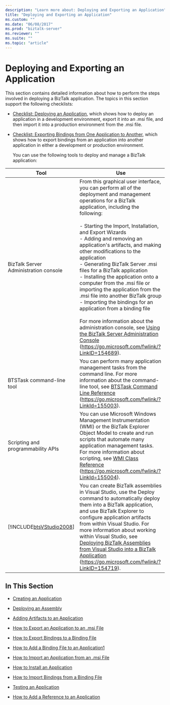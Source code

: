 ```yaml
---
description: "Learn more about: Deploying and Exporting an Application"
title: "Deploying and Exporting an Application"
ms.custom: ""
ms.date: "06/08/2017"
ms.prod: "biztalk-server"
ms.reviewer: ""
ms.suite: ""
ms.topic: "article"
---
```

# Deploying and Exporting an Application
This section contains detailed information about how to perform the steps involved in deploying a BizTalk application. The topics in this section support the following checklists:

- [Checklist: Deploying an Application](../technical-guides/checklist-deploying-an-application.md), which shows how to deploy an application in a development environment, export it into an .msi file, and then import it into a production environment from the .msi file.

- [Checklist: Exporting Bindings from One Application to Another](../technical-guides/checklist-exporting-bindings-from-one-application-to-another.md), which shows how to export bindings from an application into another application in either a development or production environment.

  You can use the following tools to deploy and manage a BizTalk application:

|                             Tool                             |                                                                                                                                                                                                                                                                                                                                                                                                                                 Use                                                                                                                                                                                                                                                                                                                                                                                                                                  |
|--------------------------------------------------------------|----------------------------------------------------------------------------------------------------------------------------------------------------------------------------------------------------------------------------------------------------------------------------------------------------------------------------------------------------------------------------------------------------------------------------------------------------------------------------------------------------------------------------------------------------------------------------------------------------------------------------------------------------------------------------------------------------------------------------------------------------------------------------------------------------------------------------------------------------------------------|
|            BizTalk Server Administration console             | From this graphical user interface, you can perform all of the deployment and management operations for a BizTalk application, including the following:<br /><br /> -   Starting the Import, Installation, and Export Wizards<br />-   Adding and removing an application's artifacts, and making other modifications to the application<br />-   Generating BizTalk Server .msi files for a BizTalk application<br />-   Installing the application onto a computer from the .msi file or importing the application from the .msi file into another BizTalk group<br />-   Importing the bindings for an application from a binding file<br /><br /> For more information about the administration console, see [Using the BizTalk Server Administration Console](../core/using-the-biztalk-server-administration-console.md) (<https://go.microsoft.com/fwlink/?LinkID=154689>). |
|                  BTSTask command-line tool                   |                                                                                                                                                                                                                                                                                                  You can perform many application management tasks from the command line. For more information about the command-line tool, see [BTSTask Command Line Reference](../core/btstask-command-line-reference.md) (<https://go.microsoft.com/fwlink/?LinkId=155003>).                                                                                                                                                                                                                                                                                                   |
|              Scripting and programmability APIs              |                                                                                                                                                                                                                                                           You can use Microsoft Windows Management Instrumentation (WMI) or the BizTalk Explorer Object Model to create and run scripts that automate many application management tasks. For more information about scripting, see [WMI Class Reference](/biztalk/core/technical-reference/wmi-class-reference) (<https://go.microsoft.com/fwlink/?LinkId=155004>).                                                                                                                                                                                                                                                           |
| [!INCLUDE[btsVStudio2008](../includes/btsvstudio2008-md.md)] |                                                                                                                                                                                                You can create BizTalk assemblies in Visual Studio, use the Deploy command to automatically deploy them into a BizTalk application, and use BizTalk Explorer to configure application artifacts from within Visual Studio. For more information about working within Visual Studio, see [Deploying BizTalk Assemblies from Visual Studio into a BizTalk Application](../core/deploying-biztalk-assemblies-from-visual-studio-into-a-biztalk-application.md) (<https://go.microsoft.com/fwlink/?LinkID=154719>).                                                                                                                                                                                                |

## In This Section

-   [Creating an Application](../technical-guides/creating-an-application.md)

-   [Deploying an Assembly](../technical-guides/deploying-an-assembly.md)

-   [Adding Artifacts to an Application](../technical-guides/adding-artifacts-to-an-application.md)

-   [How to Export an Application to an .msi File](../technical-guides/how-to-export-an-application-to-an-msi-file.md)

-   [How to Export Bindings to a Binding File](../technical-guides/how-to-export-bindings-to-a-binding-file.md)

-   [How to Add a Binding File to an Application1](../technical-guides/how-to-add-a-binding-file-to-an-application1.md)

-   [How to Import an Application from an .msi File](../technical-guides/how-to-import-an-application-from-an-msi-file.md)

-   [How to Install an Application](../technical-guides/how-to-install-an-application.md)

-   [How to Import Bindings from a Binding File](../technical-guides/how-to-import-bindings-from-a-binding-file.md)

-   [Testing an Application](../technical-guides/testing-an-application.md)

-   [How to Add a Reference to an Application](../technical-guides/how-to-add-a-reference-to-an-application.md)